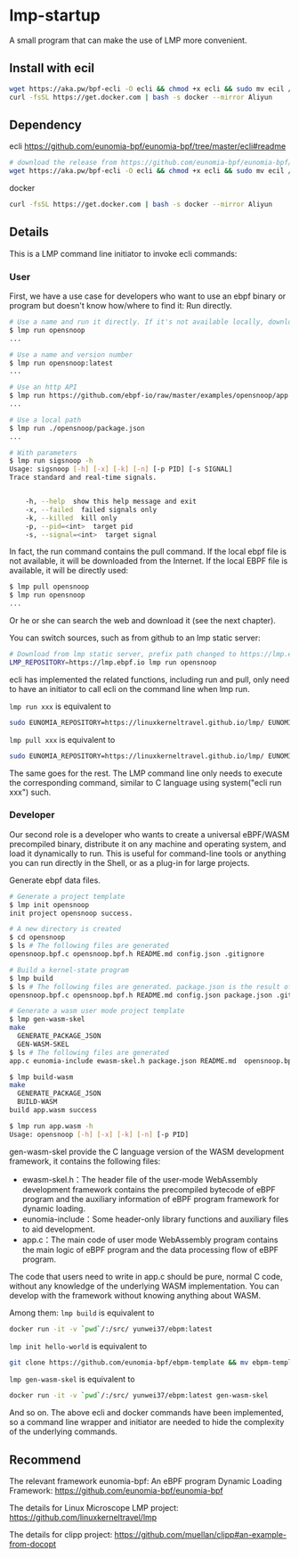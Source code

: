 # lmp-startup

A small program that can make the use of LMP more convenient.

## Install with ecil

```bash
wget https://aka.pw/bpf-ecli -O ecli && chmod +x ecli && sudo mv ecil /usr/bin
curl -fsSL https://get.docker.com | bash -s docker --mirror Aliyun

```

## Dependency

ecli https://github.com/eunomia-bpf/eunomia-bpf/tree/master/ecli#readme
```bash
# download the release from https://github.com/eunomia-bpf/eunomia-bpf/releases/latest/download/ecli
wget https://aka.pw/bpf-ecli -O ecli && chmod +x ecli && sudo mv ecil /usr/bin
```
docker
```bash
curl -fsSL https://get.docker.com | bash -s docker --mirror Aliyun
```

## Details

This is a LMP command line initiator to invoke ecli commands:

### User

First, we have a use case for developers who want to use an ebpf binary or program but doesn't know how/where to find it:
Run directly.

```bash
# Use a name and run it directly. If it's not available locally, download it from the corresponding repo on the web
$ lmp run opensnoop
...

# Use a name and version number
$ lmp run opensnoop:latest
...

# Use an http API
$ lmp run https://github.com/ebpf-io/raw/master/examples/opensnoop/app.wasm
...

# Use a local path
$ lmp run ./opensnoop/package.json
...

# With parameters
$ lmp run sigsnoop -h
Usage: sigsnoop [-h] [-x] [-k] [-n] [-p PID] [-s SIGNAL]
Trace standard and real-time signals.


    -h, --help  show this help message and exit
    -x, --failed  failed signals only
    -k, --killed  kill only
    -p, --pid=<int>  target pid
    -s, --signal=<int>  target signal
```

In fact, the run command contains the pull command. If the local ebpf file is not available, it will be downloaded from the Internet. If the local EBPF file is available, it will be directly used:

```bash
$ lmp pull opensnoop
$ lmp run opensnoop
...
```

Or he or she can search the web and download it (see the next chapter).

You can switch sources, such as from github to an lmp static server:

```bash
# Download from lmp static server, prefix path changed to https://lmp.ebpf.io
LMP_REPOSITORY=https://lmp.ebpf.io lmp run opensnoop
```

ecli has implemented the related functions, including run and pull, only need to have an initiator to call ecli on the command line when lmp run.

``lmp run xxx`` is equivalent to
```bash
sudo EUNOMIA_REPOSITORY=https://linuxkerneltravel.github.io/lmp/ EUNOMIA_HOME=/home/ubuntu/.lmp/ ./ecli run xxx
```
``lmp pull xxx`` is equivalent to
```bash
sudo EUNOMIA_REPOSITORY=https://linuxkerneltravel.github.io/lmp/ EUNOMIA_HOME=/home/ubuntu/.lmp/ ./ecli pull xxx
```

The same goes for the rest. The LMP command line only needs to execute the corresponding command, similar to C language using system("ecli run xxx") such.

### Developer

Our second role is a developer who wants to create a universal eBPF/WASM precompiled binary, distribute it on any machine and operating system, and load it dynamically to run. This is useful for command-line tools or anything you can run directly in the Shell, or as a plug-in for large projects.

Generate ebpf data files.

```bash
# Generate a project template
$ lmp init opensnoop
init project opensnoop success.

# A new directory is created
$ cd opensnoop
$ ls # The following files are generated
opensnoop.bpf.c opensnoop.bpf.h README.md config.json .gitignore

# Build a kernel-state program
$ lmp build
$ ls # The following files are generated. package.json is the result of compilation
opensnoop.bpf.c opensnoop.bpf.h README.md config.json package.json .gitignore

# Generate a wasm user mode project template
$ lmp gen-wasm-skel
make
  GENERATE_PACKAGE_JSON
  GEN-WASM-SKEL
$ ls # The following files are generated
app.c eunomia-include ewasm-skel.h package.json README.md  opensnoop.bpf.c  opensnoop.bpf.h

$ lmp build-wasm
make
  GENERATE_PACKAGE_JSON
  BUILD-WASM
build app.wasm success

$ lmp run app.wasm -h
Usage: opensnoop [-h] [-x] [-k] [-n] [-p PID]
```

gen-wasm-skel provide the C language version of the WASM development framework, it contains the following files:

- ewasm-skel.h：The header file of the user-mode WebAssembly development framework contains the precompiled bytecode of eBPF program and the auxiliary information of eBPF program framework for dynamic loading.
- eunomia-include：Some header-only library functions and auxiliary files to aid development.
- app.c：The main code of user mode WebAssembly program contains the main logic of eBPF program and the data processing flow of eBPF program.

The code that users need to write in app.c should be pure, normal C code, without any knowledge of the underlying WASM implementation. You can develop with the framework without knowing anything about WASM.

Among them:
``lmp build`` is equivalent to
```bash
docker run -it -v `pwd`/:/src/ yunwei37/ebpm:latest 
```
``lmp init hello-world`` is equivalent to
```bash
git clone https://github.com/eunomia-bpf/ebpm-template && mv ebpm-template hello-world
```
``lmp gen-wasm-skel`` is equivalent to
```bash
docker run -it -v `pwd`/:/src/ yunwei37/ebpm:latest gen-wasm-skel
```
And so on. The above ecli and docker commands have been implemented, so a command line wrapper and initiator are needed to hide the complexity of the underlying commands.

## Recommend

The relevant framework eunomia-bpf: An eBPF program Dynamic Loading Framework: https://github.com/eunomia-bpf/eunomia-bpf

The details for Linux Microscope LMP project: https://github.com/linuxkerneltravel/lmp

The details for clipp project: https://github.com/muellan/clipp#an-example-from-docopt
